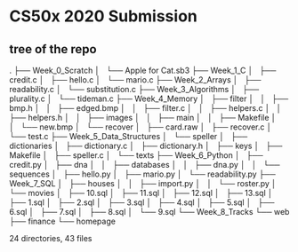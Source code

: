 # CS50x 2020 Submission

## tree of the repo
.
├── Week_0_Scratch
│   └── Apple for Cat.sb3
├── Week_1_C
│   ├── credit.c
│   ├── hello.c
│   └── mario.c
├── Week_2_Arrays
│   ├── readability.c
│   └── substitution.c
├── Week_3_Algorithms
│   ├── plurality.c
│   └── tideman.c
├── Week_4_Memory
│   ├── filter
│   │   ├── bmp.h
│   │   ├── edged.bmp
│   │   ├── filter.c
│   │   ├── helpers.c
│   │   ├── helpers.h
│   │   ├── images
│   │   ├── main
│   │   ├── Makefile
│   │   └── new.bmp
│   └── recover
│       ├── card.raw
│       ├── recover.c
│       └── test.c
├── Week_5_Data_Structures
│   └── speller
│       ├── dictionaries
│       ├── dictionary.c
│       ├── dictionary.h
│       ├── keys
│       ├── Makefile
│       ├── speller.c
│       └── texts
├── Week_6_Python
│   ├── credit.py
│   ├── dna
│   │   ├── databases
│   │   ├── dna.py
│   │   └── sequences
│   ├── hello.py
│   ├── mario.py
│   └── readability.py
├── Week_7_SQL
│   ├── houses
│   │   ├── import.py
│   │   └── roster.py
│   └── movies
│       ├── 10.sql
│       ├── 11.sql
│       ├── 12.sql
│       ├── 13.sql
│       ├── 1.sql
│       ├── 2.sql
│       ├── 3.sql
│       ├── 4.sql
│       ├── 5.sql
│       ├── 6.sql
│       ├── 7.sql
│       ├── 8.sql
│       └── 9.sql
└── Week_8_Tracks
    └── web
        ├── finance
        └── homepage

24 directories, 43 files
